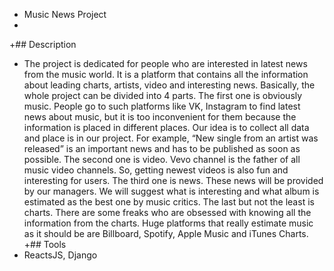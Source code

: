 + Music News Project <br>
+
+## Description
+   The project is dedicated for people who are interested in latest news from the music world. It is a platform that contains all the information about leading charts, artists, video and interesting news.
    Basically, the whole project can be divided into 4 parts. The first one is obviously music. People go to such platforms like VK, Instagram to find latest news about music, but it is too inconvenient for them because the information is placed in different places. Our idea is to collect all data and place is in our project. For example, “New single from an artist was released” is an important news and has to be published as soon as possible. 
    The second one is video. Vevo channel is the father of all music video channels. So, getting newest videos is also fun and interesting for users.
    The third one is news. These news will be provided by our managers. We will suggest what is interesting and what album is estimated as the best one by music critics. 
    The last but not the least is charts. There are some freaks who are obsessed with knowing all the information from the charts. Huge platforms that really estimate music as it should be are Billboard, Spotify, Apple Music and iTunes Charts.<br>
+## Tools
+  ReactsJS, Django
